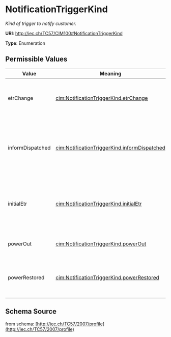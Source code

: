 # NotificationTriggerKind

_Kind of trigger to notify customer._

**URI**: http://iec.ch/TC57/CIM100#NotificationTriggerKind

**Type**: Enumeration

## Permissible Values

| Value | Meaning | Description |
| --- | --- | --- |
| etrChange | [cim:NotificationTriggerKind.etrChange](http://iec.ch/TC57/CIM100#NotificationTriggerKind.etrChange) | Notify customer if estimated restoration time changes. |
| informDispatched | [cim:NotificationTriggerKind.informDispatched](http://iec.ch/TC57/CIM100#NotificationTriggerKind.informDispatched) | Notify customer that a crew has been dispatched to investigate the problem. |
| initialEtr | [cim:NotificationTriggerKind.initialEtr](http://iec.ch/TC57/CIM100#NotificationTriggerKind.initialEtr) | Notify customer for the first time that estimated restoration time is available. |
| powerOut | [cim:NotificationTriggerKind.powerOut](http://iec.ch/TC57/CIM100#NotificationTriggerKind.powerOut) | Notify customer of planned outage. |
| powerRestored | [cim:NotificationTriggerKind.powerRestored](http://iec.ch/TC57/CIM100#NotificationTriggerKind.powerRestored) | Notify customer when power has been restored. |
## Schema Source

from schema: [http://iec.ch/TC57/2007/profile](http://iec.ch/TC57/2007/profile)
